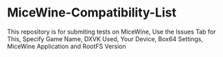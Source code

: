 # MiceWine-Compatibility-List

This repository is for submiting tests on MiceWine, Use the Issues Tab for This, Specify Game Name, DXVK Used, Your Device, Box64 Settings, MiceWine Application and RootFS Version
